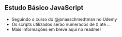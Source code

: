 ## Estudo Básico JavaScript

- Seguindo o curso do @jonasschmedtman no Udemy
- Os scripts utilizados serão numerados de 0 até ...
- Mais informações em breve aqui no readme!
